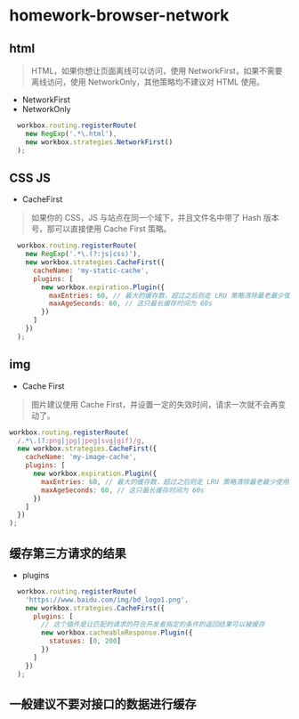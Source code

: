 # homework-browser-network

## html
> HTML，如果你想让页面离线可以访问，使用 NetworkFirst，如果不需要离线访问，使用 NetworkOnly，其他策略均不建议对 HTML 使用。

- NetworkFirst
- NetworkOnly

```js
  workbox.routing.registerRoute(
    new RegExp('.*\.html'),
    new workbox.strategies.NetworkFirst()
  );
```

## CSS JS
- CacheFirst

> 如果你的 CSS，JS 与站点在同一个域下，并且文件名中带了 Hash 版本号，那可以直接使用 Cache First 策略。
```js
  workbox.routing.registerRoute(
    new RegExp('.*\.(?:js|css)'),
    new workbox.strategies.CacheFirst({
      cacheName: 'my-static-cache',
      plugins: [
        new workbox.expiration.Plugin({
          maxEntries: 60, // 最大的缓存数，超过之后则走 LRU 策略清除最老最少使用缓存
          maxAgeSeconds: 60, // 这只最长缓存时间为 60s
        })
      ]
    })
  );
  ```

## img
- Cache First

> 图片建议使用 Cache First，并设置一定的失效时间，请求一次就不会再变动了。
```js
workbox.routing.registerRoute(
  /.*\.(?:png|jpg|jpeg|svg|gif)/g,
  new workbox.strategies.CacheFirst({
    cacheName: 'my-image-cache',
    plugins: [
      new workbox.expiration.Plugin({
        maxEntries: 60, // 最大的缓存数，超过之后则走 LRU 策略清除最老最少使用缓存
        maxAgeSeconds: 60, // 这只最长缓存时间为 60s
      })
    ]
  })
);
```

## 缓存第三方请求的结果
- plugins

```js
  workbox.routing.registerRoute(
    'https://www.baidu.com/img/bd_logo1.png',
    new workbox.strategies.CacheFirst({
      plugins: [
        // 这个插件是让匹配的请求的符合开发者指定的条件的返回结果可以被缓存
        new workbox.cacheableResponse.Plugin({
          statuses: [0, 200]
        })
      ]
    })
  );
```

## 一般建议不要对接口的数据进行缓存
